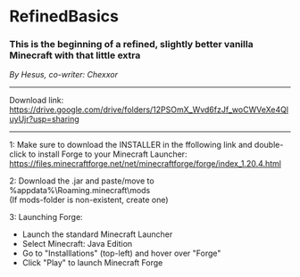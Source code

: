 # RefinedBasics

### This is the beginning of a refined, slightly better vanilla Minecraft with that little extra

_By Hesus, co-writer: Chexxor_

---
Download link: https://drive.google.com/drive/folders/12PSOmX_Wvd6fzJf_woCWVeXe4QluyUjr?usp=sharing
___

1: Make sure to download the INSTALLER in the ffollowing link and double-click to install Forge to your Minecraft Launcher:
https://files.minecraftforge.net/net/minecraftforge/forge/index_1.20.4.html

2: Download the .jar and paste/move to %appdata%\Roaming\.minecraft\mods\
(If mods-folder is non-existent, create one)

3: Launching Forge:
- Launch the standard Minecraft Launcher
- Select Minecraft: Java Edition
- Go to "Installlations" (top-left) and hover over "Forge"
- Click "Play" to launch Minecraft Forge